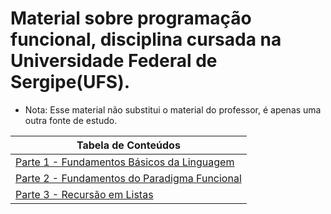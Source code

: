 # Material sobre programação funcional, disciplina cursada na Universidade Federal de Sergipe(UFS).

- Nota: Esse material não substitui o material do professor, é apenas uma outra fonte de estudo.

| Tabela de Conteúdos                                                      |
| ------------------------------------------------------------------------ |
| [Parte 1 - Fundamentos Básicos da Linguagem](FUNDAMENTOS.md)                                  |
| [Parte 2 - Fundamentos do Paradigma  Funcional](FUNDAMENTOS-PARADIGMA.md) |
| [Parte 3 - Recursão em Listas](RECURSAO-EM-LISTAS.md)                    |

